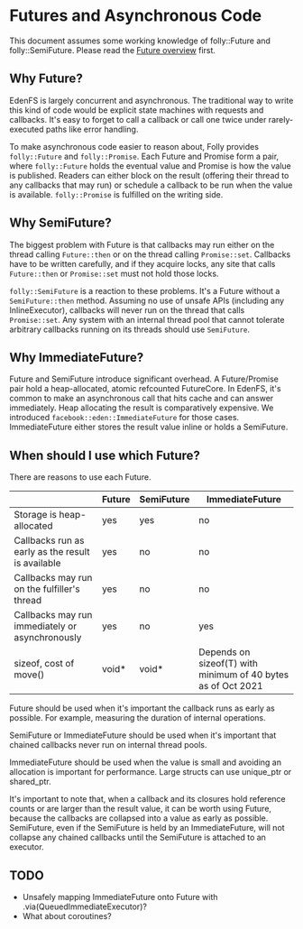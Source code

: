 # Futures and Asynchronous Code

This document assumes some working knowledge of folly::Future and folly::SemiFuture. Please read the [Future overview](https://github.com/facebook/folly/blob/master/folly/docs/Futures.md) first.

## Why Future?

EdenFS is largely concurrent and asynchronous. The traditional way to write this kind of code would be explicit state machines with requests and callbacks. It's easy to forget to call a callback or call one twice under rarely-executed paths like error handling.

To make asynchronous code easier to reason about, Folly provides `folly::Future` and `folly::Promise`. Each Future and Promise form a pair, where `folly::Future` holds the eventual value and Promise is how the value is published. Readers can either block on the result (offering their thread to any callbacks that may run) or schedule a callback to be run when the value is available. `folly::Promise` is fulfilled on the writing side.

## Why SemiFuture?

The biggest problem with Future is that callbacks may run either on the thread calling `Future::then` or on the thread calling `Promise::set`. Callbacks have to be written carefully, and if they acquire locks, any site that calls `Future::then` or `Promise::set` must not hold those locks.

`folly::SemiFuture` is a reaction to these problems. It's a Future without a `SemiFuture::then` method. Assuming no use of unsafe APIs (including any InlineExecutor), callbacks will never run on the thread that calls `Promise::set`. Any system with an internal thread pool that cannot tolerate arbitrary callbacks running on its threads should use `SemiFuture`.

## Why ImmediateFuture?

Future and SemiFuture introduce significant overhead. A Future/Promise pair hold a heap-allocated, atomic refcounted FutureCore. In EdenFS, it's common to make an asynchronous call that hits cache and can answer immediately. Heap allocating the result is comparatively expensive. We introduced `facebook::eden::ImmediateFuture` for those cases. ImmediateFuture either stores the result value inline or holds a SemiFuture.

## When should I use which Future?

There are reasons to use each Future.

&nbsp; | Future | SemiFuture | ImmediateFuture
---    | ---    | ---        | ---
Storage is heap-allocated | yes | yes | no
Callbacks run as early as the result is available | yes | no | no
Callbacks may run on the fulfiller's thread | yes | no | no
Callbacks may run immediately or asynchronously | yes | no | yes
sizeof, cost of move() | void* | void* | Depends on sizeof(T) with minimum of 40 bytes as of Oct 2021

Future should be used when it's important the callback runs as early as possible. For example, measuring the duration of internal operations.

SemiFuture or ImmediateFuture should be used when it's important that chained callbacks never run on internal thread pools.

ImmediateFuture should be used when the value is small and avoiding an allocation is important for performance. Large structs can use unique_ptr or shared_ptr.

It's important to note that, when a callback and its closures hold reference counts or are larger than the result value, it can be worth using Future, because the callbacks are collapsed into a value as early as possible. SemiFuture, even if the SemiFuture is held by an ImmediateFuture, will not collapse any chained callbacks until the SemiFuture is attached to an executor.

## TODO

* Unsafely mapping ImmediateFuture onto Future with .via(QueuedImmediateExecutor)?
* What about coroutines?
